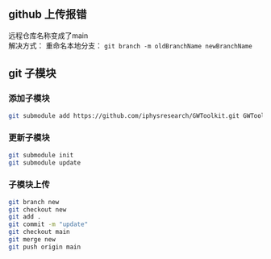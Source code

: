 
## github 上传报错
远程仓库名称变成了main  
解决方式： 
重命名本地分支： `git branch -m oldBranchName newBranchName`

## git 子模块
### 添加子模块
``` bash
git submodule add https://github.com/iphysresearch/GWToolkit.git GWToolkit
```

### 更新子模块
``` bash
git submodule init
git submodule update
```

### 子模块上传
``` bash
git branch new
git checkout new
git add .
git commit -m "update"
git checkout main
git merge new
git push origin main

```

